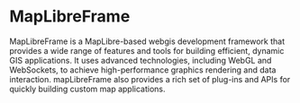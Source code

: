 # MapLibreFrame
MapLibreFrame is a MapLibre-based webgis development framework that provides a wide range of features and tools for building efficient, dynamic GIS applications. It uses advanced technologies, including WebGL and WebSockets, to achieve high-performance graphics rendering and data interaction. mapLibreFrame also provides a rich set of plug-ins and APIs for quickly building custom map applications.

